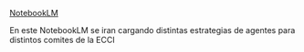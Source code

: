 [NotebookLM](https://notebooklm.google.com/notebook/fd038edd-305b-4479-9885-e18d4e5fd017)

En este NotebookLM se iran cargando distintas estrategias de agentes para distintos comites de la ECCI